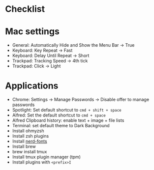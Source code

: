 # Checklist

# Mac settings
- General: Automatically Hide and Show the Menu Bar -> True
- Keyboard: Key Repeat -> Fast
- Keyboard: Delay Until Repeat -> Short
- Trackpad: Tracking Speed -> 4th tick
- Trackpad: Click -> Light

# Applications
- Chrome: Settings -> Manage Passwords -> Disable offer to manage passwords
- Spotlight: Set default shortcut to `cmd + shift + space`
- Alfred: Set the default shortcut to `cmd + space`
- Alfred Clipboard history: enable text + image + file lists
- Terminal: set default theme to Dark Background
- Install ohmyzsh
- Install zsh plugins
- Install [nerd-fonts](https://github.com/ryanoasis/nerd-fonts)
- Install brew
- brew install tmux
- Install tmux plugin manager (tpm)
- Install plugins with `<prefix>I`
